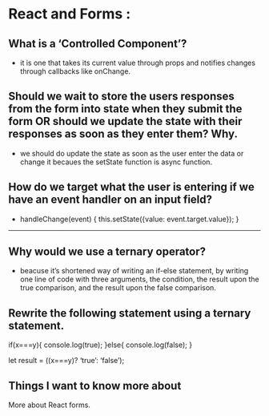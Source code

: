 # React and Forms :

## What is a ‘Controlled Component’?

- it is one that takes its current value through props and notifies changes through callbacks like onChange.

## Should we wait to store the users responses from the form into state when they submit the form OR should we update the state with their responses as soon as they enter them? Why.

- we should do update the state as soon as the user enter the data or change it becaues the setState function is async function.

## How do we target what the user is entering if we have an event handler on an input field?

- handleChange(event) { this.setState({value: event.target.value}); }

---

## Why would we use a ternary operator?

- beacuse it’s shortened way of writing an if-else statement, by writing one line of code with three arguments, the condition, the result upon the true comparison, and the result upon the false comparison.

## Rewrite the following statement using a ternary statement.

if(x===y){
console.log(true);
}else{
console.log(false);
}

let result = ((x===y)? ‘true’: ‘false’);

## Things I want to know more about
More about React forms.